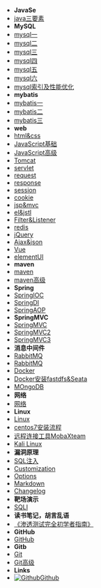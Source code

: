 - **JavaSe**
- [java三要素](java三要素)
- **MySQL**
- [mysql一](mysql_01)
- [mysql二](mysql_02)
- [mysql三](mysql_03)
- [mysql四](mysql_04)
- [mysql五](mysql_05)
- [mysql六](mysql_06)
- [mysql索引及性能优化](mysql索引及性能优化)
- **mybatis**
- [mybatis一](mybatis_01)
- [mybatis二](mybatis_02)
- [mybatis三](mybatis_03)
- **web**
- [html&css](html&css)
- [JavaScript基础](JavaScript基础)
- [JavaScript高级](JavaScript高级)
- [Tomcat](Tomcat)
- [servlet](servlet)
- [request](request)
- [response](response)
- [session](session)
- [cookie](cookie)
- [jsp&mvc](jsp&mvc)
- [el&jstl](el&jstl)
- [Filter&Listener](Filter&Listener)
- [redis](redis)
- [jQuery](jQuery)
- [Ajax&json](Ajax&json)
- [Vue](Vue)
- [elementUI](elementUI)
- **maven**
- [maven](maven)
- [maven高级](maven高级)
- **Spring**
- [SpringIOC](SpringIOC)
- [SpringDI](SpringDI)
- [SpringAOP](SpringAOP)
- **SpringMVC**
- [SpringMVC](SpringMVC)
- [SpringMVC2](SpringMVC2)
- [SpringMVC3](SpringMVC3)
- **消息中间件**
- [RabbitMQ](rabbitmq)
- [RabbitMQ](rabbitmq_linux安装)
- [Docker](docker)
- [Docker安装fastdfs&Seata](docker安装fastdfs&Seata)
- [MOngoDB](MongoDB)
- **网络**
- [网络](introduction)
- **Linux**
- [Linux](Linux)
- [centos7安装流程](centos7安装流程)
- [远程连接工具MobaXteam](远程连接工具MobaXteam)
- [Kali Linux](themes)
- **漏洞原理**
- [SQL注入](SQL)
- [Customization](customization)
- [Options](options)
- [Markdown](markdown)
- [Changelog](changelog)
- **靶场演示**
- [SQLI](SQLI)
- **读书笔记，胡言乱语**
- [《渗透测试完全初学者指南》](stcszn)
- **GitHub**
- [GitHub](GitHub)
- **Gitb**
- [Git](Git)
- [Git高级](Git高级)
- **Links**
- [![Github](https://icongram.jgog.in/simple/github.svg?color=808080&size=16)Github](https://github.com/HJ-king-cell/github.io)